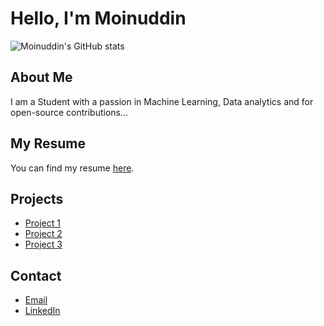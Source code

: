 # Hello, I'm Moinuddin

![Moinuddin's GitHub stats](https://github-readme-stats.vercel.app/api?username=MOMOZ69&show_icons=true&hide=contribs,prs&cache_seconds=86400&theme=dark)

## About Me

I am a Student  with a passion in Machine Learning, Data analytics and for open-source contributions...
## My Resume

You can find my resume [here](https://github.com/MOMOZ69/RESUME).

## Projects

- [Project 1](https://github.com/MOMOZ69/S-MD-MOINUDDIN_381)
- [Project 2](https://github.com/MOMOZ69/RESUME)
- [Project 3](https://github.com/MOMOZ69/PCB-WORKSHOP-REPORT)


## Contact

- [Email](mailto:mtwercavideos@gmail.com)
- [LinkedIn](www.linkedin.com/in/moin20)
